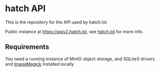 # hatch API

This is the repository for the API used by hatch.lol.

Public instance at https://apiv2.hatch.lol, see [hatch.lol](https://hatch.lol) for more info.

## Requirements

You need a running instance of MinIO object storage, and SQLite3 drivers and [ImageMagick](https://imagemagick.org/script/download.php) installed locally.
